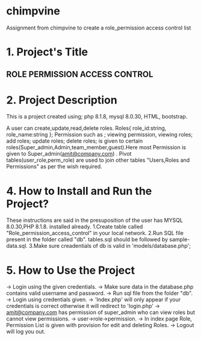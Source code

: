 # chimpvine
Assignment from chimpvine to create a role_permission access control list

# 1. Project's Title
## ROLE PERMISSION ACCESS CONTROL

# 2. Project Description
This is a project created using;
php 8.1.8,
mysql 8.0.30,
HTML,
bootstrap.

A user can create,update,read,delete roles.
Roles{
      role_id:string,
      role_name:string
      };
Permission such as ;
  viewing permission,
  viewing roles;
  add roles;
  update roles;
  delete roles;
is given to certain roles(Super_admin,Admin,team_member,guest).Here most 
Permission is given to Super_admin(amit@company.com) .
Pivot tables(user_role,perm_role) are used to join other tables "Users,Roles and Permissions"
as per the wish required.

  


# 4. How to Install and Run the Project?
These instructions are said in the presuposition of the user has MYSQL 8.0.30,PHP 8.1.8. installed already.
1.Create table called "Role_permission_access_control" in your local network.
2.Run SQL file present in the folder called "db". tables.sql should be followed by sample-data.sql.
3.Make sure creadentials of db is valid in 'models/database.php';



# 5. How to Use the Project
-> Login using the given credentials.
-> Make sure data in the database.php contains valid username and password. 
-> Run sql file from the folder "db".
-> Login using credentials given.
-> 'Index.php' will only appear if your credentials is correct otherwise it will redirect to 'login.php'
-> amit@company.com has permission of super_admin who can view roles but cannot view permissions.
-> user->role->permission.
-> In index page Role, Permission List is given with provision for edit and deleting Roles.
-> Logout will log you out.


